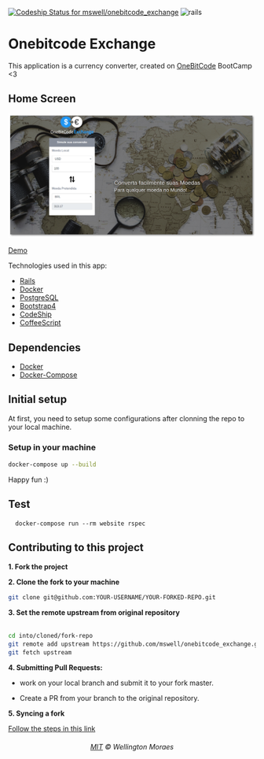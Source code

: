 [ ![Codeship Status for mswell/onebitcode_exchange](https://app.codeship.com/projects/e3131a60-8c17-0135-77dd-2aff2f21df10/status?branch=master)](https://app.codeship.com/projects/249466)
![rails](https://img.shields.io/docker/automated/jrottenberg/ffmpeg.svg)

# Onebitcode Exchange

This application is a currency converter, created on [OneBitCode](http://onebitcode.com/) BootCamp <3

## Home Screen

 ![Bootcamp-exchange](https://raw.githubusercontent.com/mswell/onebitcode_exchange/master/public/home.png)

[Demo](https://exchangebitcode.herokuapp.com/)


Technologies used in this app:

- [Rails](http://rubyonrails.org/)
- [Docker](https://docs.docker.com/)
- [PostgreSQL](https://www.postgresql.org/)
- [Bootstrap4](https://getbootstrap.com/)
- [CodeShip](https://codeship.com/)
- [CoffeeScript](http://coffeescript.org/)

## Dependencies

- [Docker](https://docs.docker.com/)
- [Docker-Compose](https://docs.docker.com/compose/)

## Initial setup

At first, you need to setup some configurations after clonning the repo to your local machine.

### Setup in your machine

 ```sh
 docker-compose up --build
 ```
Happy fun :)

## Test
```she
  docker-compose run --rm website rspec
```

## Contributing to this project

 **1. Fork the project**

 **2. Clone the fork to your machine**

 ```sh
 git clone git@github.com:YOUR-USERNAME/YOUR-FORKED-REPO.git
 ```

 **3. Set the remote upstream from original repository**

 ```sh

 cd into/cloned/fork-repo
 git remote add upstream https://github.com/mswell/onebitcode_exchange.git
 git fetch upstream
 ```
 **4. Submitting Pull Requests:**

 * work on your local branch and submit it to your fork master.

 * Create a PR from your branch to the original repository.


 **5. Syncing a fork**

 [Follow the steps in this link](https://help.github.com/articles/syncing-a-fork/)


<h6 align="center">
	<a href="https://goo.gl/EHhrcC">MIT</a>
	©
	Wellington Moraes
</h6>
